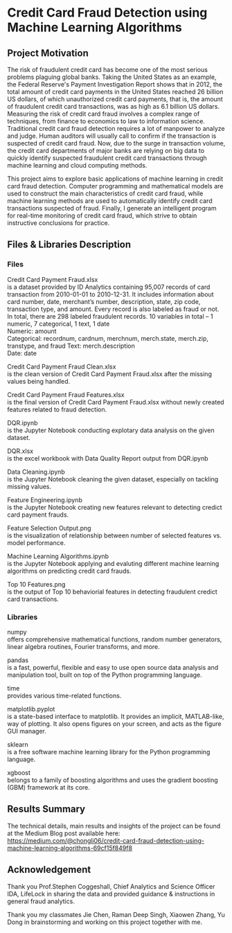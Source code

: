 # Credit Card Fraud Detection using Machine Learning Algorithms
## Project Motivation
The risk of fraudulent credit card has become one of the most serious problems plaguing global banks. Taking the United States as an example, the Federal Reserve's Payment Investigation Report shows that in 2012, the total amount of credit card payments in the United States reached 26 billion US dollars, of which unauthorized credit card payments, that is, the amount of fraudulent credit card transactions, was as high as 6.1 billion US dollars. Measuring the risk of credit card fraud involves a complex range of techniques, from finance to economics to law to information science. Traditional credit card fraud detection requires a lot of manpower to analyze and judge. Human auditors will usually call to confirm if the transaction is suspected of credit card fraud. Now, due to the surge in transaction volume, the credit card departments of major banks are relying on big data to quickly identify suspected fraudulent credit card transactions through machine learning and cloud computing methods.

This project aims to explore basic applications of machine learning in credit card fraud detection. Computer programming and mathematical models are used to construct the main characteristics of credit card fraud, while machine learning methods are used to automatically identify credit card transactions suspected of fraud. Finally, I generate an intelligent program for real-time monitoring of credit card fraud, which strive to obtain instructive conclusions for practice.

## Files & Libraries Description

### Files
Credit Card Payment Fraud.xlsx \
is a dataset provided by ID Analytics containing 95,007 records of card transaction from 2010-01-01 to 2010-12-31. It includes information about card number, date, merchant’s number, description, state, zip code, transaction type, and amount. Every record is also labeled as fraud or not. In total, there are 298 labeled fraudulent records.
10 variables in total – 1 numeric, 7 categorical, 1 text, 1 date \
Numeric: amount \
Categorical: recordnum, cardnum, merchnum, merch.state, merch.zip, transtype, and fraud Text: merch.description \
Date: date

Credit Card Payment Fraud Clean.xlsx \
is the clean version of Credit Card Payment Fraud.xlsx after the missing values being handled. 

Credit Card Payment Fraud Features.xlsx \
is the final version of Credit Card Payment Fraud.xlsx without newly created features related to fraud detection.

DQR.ipynb \
is the Jupyter Notebook conducting explotary data analysis on the given dataset.

DQR.xlsx \
is the excel workbook with Data Quality Report output from DQR.ipynb

Data Cleaning.ipynb \
is the Jupyter Notebook cleaning the given dataset, especially on tackling missing values. 

Feature Engineering.ipynb \
is the Jupyter Notebook creating new features relevant to detecting credict card payment frauds.

Feature Selection Output.png \
is the visualization of relationship between number of selected features vs. model performance.

Machine Learning Algorithms.ipynb \
is the Jupyter Notebook applying and evaluting different machine learning algorithms on predicting credit card frauds.

Top 10 Features.png \
is the output of Top 10 behaviorial features in detecting fraudulent credict card transactions.


### Libraries
numpy \
offers comprehensive mathematical functions, random number generators, linear algebra routines, Fourier transforms, and more.

pandas \
is a fast, powerful, flexible and easy to use open source data analysis and manipulation tool, built on top of the Python programming language.

time \
provides various time-related functions.

matplotlib.pyplot \
is a state-based interface to matplotlib. It provides an implicit, MATLAB-like, way of plotting. It also opens figures on your screen, and acts as the figure GUI manager.

sklearn \
is a free software machine learning library for the Python programming language.

xgboost \
belongs to a family of boosting algorithms and uses the gradient boosting (GBM) framework at its core. 


## Results Summary
The technical details, main results and insights of the project can be found at the Medium Blog post available here: https://medium.com/@chongli06/credit-card-fraud-detection-using-machine-learning-algorithms-69cf15f849f8


## Acknowledgement
Thank you Prof.Stephen Coggeshall, Chief Analytics and Science Officer IDA, LifeLock in sharing the data and provided guidance & instructions in general fraud analytics. 

Thank you my classmates Jie Chen, Raman Deep Singh, Xiaowen Zhang, Yu Dong in brainstorming and working on this project together with me. 



